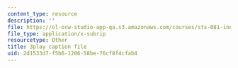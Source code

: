 ```yaml
---
content_type: resource
description: ''
file: https://ol-ocw-studio-app-qa.s3.amazonaws.com/courses/sts-081-innovation-systems-for-science-technology-energy-manufacturing-and-health-spring-2017/2d1533d7f5b6120658be76cf8f4cfab4_UbwGHnn3B_M.srt
file_type: application/x-subrip
resourcetype: Other
title: 3play caption file
uid: 2d1533d7-f5b6-1206-58be-76cf8f4cfab4
---
```

